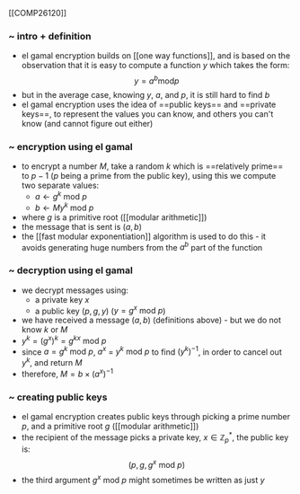 [[COMP26120]]

### ~ intro + definition
- el gamal encryption builds on [[one way functions]], and is based on the observation that it is easy to compute a function $y$ which takes the form:
$$y = a^b\textrm{mod}p$$
- but in the average case, knowing $y$, $a$, and $p$, it is still hard to find $b$
- el gamal encryption uses the idea of ==public keys== and ==private keys==, to represent the values you can know, and others you can't know (and cannot figure out either)

### ~ encryption using el gamal
- to encrypt a number $M$, take a random $k$ which is ==relatively prime== to $p - 1$ ($p$ being a prime from the public key), using this we compute two separate values:
	- $a \leftarrow g^k\textrm{ mod }p$
	- $b \leftarrow My^k\textrm{ mod } p$
- where $g$ is a primitive root ([[modular arithmetic]])
- the message that is sent is $(a,b)$
- the [[fast modular exponentiation]] algorithm is used to do this - it avoids generating huge numbers from the $a^b$ part of the function

### ~ decryption using el gamal
- we decrypt messages using:
	- a private key $x$
	- a public key $(p, g, y)$ ($y = g^x\textrm{ mod } p$)
- we have received a message $(a,b)$ (definitions above) - but we do not know $k$ or $M$
- $y^k=(g^x)^k=g^{kx}\textrm{ mod }p$ 
- since $a = g^k\textrm{ mod }p$, $a^x$ = $y^k\textrm{ mod } p$ to find $(y^k)^{-1}$, in order to cancel out $y^k$, and return $M$
- therefore, $M = b \times (a^x)^{-1}$

### ~ creating public keys
- el gamal encryption creates public keys through picking a prime number $p$, and a primitive root $g$ ([[modular arithmetic]])
- the recipient of the message picks a private key, $x \in \mathbb{Z}_p^*$, the public key is:
$$(p,g,g^x\textrm{ mod }p)$$
- the third argument $g^x\textrm{ mod }p$ might sometimes be written as just $y$
